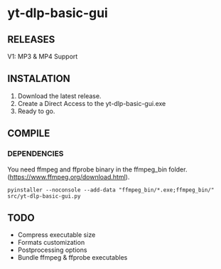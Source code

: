 # yt-dlp-basic-gui
## RELEASES
V1: MP3 & MP4 Support

## INSTALATION
1. Download the latest release.
2. Create a Direct Access to the yt-dlp-basic-gui.exe
3. Ready to go.

## COMPILE
### DEPENDENCIES
You need ffmpeg and ffprobe binary in the ffmpeg_bin folder. (https://www.ffmpeg.org/download.html).
```
pyinstaller --noconsole --add-data "ffmpeg_bin/*.exe;ffmpeg_bin/" src/yt-dlp-basic-gui.py
```

## TODO
- Compress executable size
- Formats customization
- Postprocessing options
- Bundle ffmpeg & ffprobe executables

